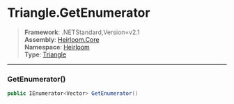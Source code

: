 # Triangle.GetEnumerator

> **Framework**: .NETStandard,Version=v2.1  
> **Assembly**: [Heirloom.Core][0]  
> **Namespace**: [Heirloom][0]  
> **Type**: [Triangle][1]

--------------------------------------------------------------------------------

### GetEnumerator()

```cs
public IEnumerator<Vector> GetEnumerator()
```

[0]: ../Heirloom.Core.md
[1]: Heirloom.Triangle.md
